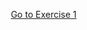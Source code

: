 
<p>
<a style="float:right;" href="practice.html"class="btn2">Go to Exercise 1</a>
</p>
<div style="clear:both;"> </div>
